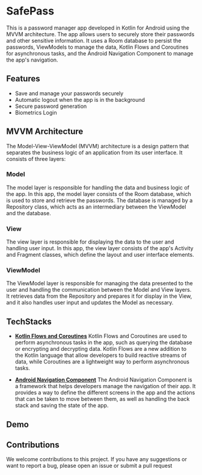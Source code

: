 # SafePass
This is a password manager app developed in Kotlin for Android using the MVVM architecture. The app allows users to securely store their passwords and other sensitive information. It uses a Room database to persist the passwords, ViewModels to manage the data, Kotlin Flows and Coroutines for asynchronous tasks, and the Android Navigation Component to manage the app's navigation.

## Features
  - Save and manage your passwords securely
  - Automatic logout when the app is in the background
  - Secure password generation
  - Biometrics Login

## MVVM Architecture
The Model-View-ViewModel (MVVM) architecture is a design pattern that separates the business logic of an application from its user interface. It consists of three layers:

### Model
The model layer is responsible for handling the data and business logic of the app. In this app, the model layer consists of the Room database, which is used to store and retrieve the passwords. The database is managed by a Repository class, which acts as an intermediary between the ViewModel and the database.

### View
The view layer is responsible for displaying the data to the user and handling user input. In this app, the view layer consists of the app's Activity and Fragment classes, which define the layout and user interface elements.

### ViewModel
The ViewModel layer is responsible for managing the data presented to the user and handling the communication between the Model and View layers. It retrieves data from the Repository and prepares it for display in the View, and it also handles user input and updates the Model as necessary.

## TechStacks
  - [**Kotlin Flows and Coroutines**](https://kotlinlang.org/docs/reference/coroutines-overview.html)
    Kotlin Flows and Coroutines are used to perform asynchronous tasks in the app, such as querying the database or encrypting and decrypting data. Kotlin Flows are a new addition to the Kotlin language that allow developers to build reactive streams of data, while Coroutines are a lightweight way to perform asynchronous tasks.
   
  - [**Android Navigation Component**](https://developer.android.com/guide/navigation)
    The Android Navigation Component is a framework that helps developers manage the navigation of their app. It provides a way to define the different screens in the app and the actions that can be taken to move between them, as well as handling the back stack and saving the state of the app.
    
## Demo    

## Contributions
We welcome contributions to this project. If you have any suggestions or want to report a bug, please open an issue or submit a pull request
